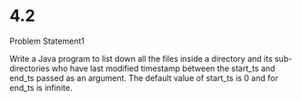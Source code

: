 # 4.2


Problem Statement1


Write a Java program to list down all the files inside a directory and its sub-directories who have last modified timestamp between the start_ts and end_ts passed as an argument. The default value of start_ts is 0 and for end_ts is infinite.
